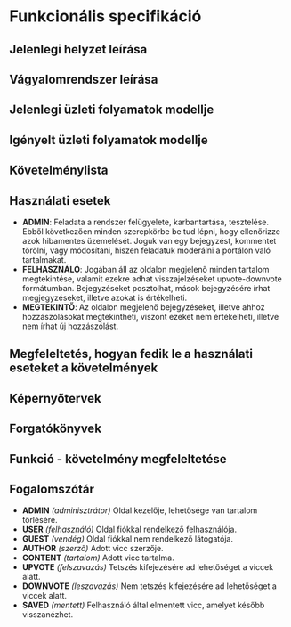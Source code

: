 # Funkcionális specifikáció

## Jelenlegi helyzet leírása

## Vágyalomrendszer leírása

## Jelenlegi üzleti folyamatok modellje

## Igényelt üzleti folyamatok modellje

## Követelménylista

## Használati esetek
+ **ADMIN**: Feladata a rendszer felügyelete, karbantartása, tesztelése. Ebből 
következően minden szerepkörbe be tud lépni, hogy ellenőrizze azok hibamentes 
üzemelését. Joguk van egy bejegyzést, kommentet törölni, vagy módosítani,
hiszen feladatuk moderálni a portálon való tartalmakat.
+ **FELHASZNÁLÓ**: Jogában áll az oldalon megjelenő minden tartalom megtekintése,
valamit ezekre adhat visszajelzéseket upvote-downvote formátumban. Bejegyzéseket
posztolhat, mások bejegyzésére írhat megjegyzéseket, illetve azokat is értékelheti.
+ **MEGTEKINTŐ**: Az oldalon megjelenő bejegyzéseket, illetve ahhoz hozzászólásokat
megtekintheti, viszont ezeket nem értékelheti, illetve nem írhat új hozzászólást.

## Megfeleltetés, hogyan fedik le a használati eseteket a követelmények

## Képernyőtervek

## Forgatókönyvek

## Funkció - követelmény megfeleltetése

## Fogalomszótár
+ **ADMIN** _(adminisztrátor)_ Oldal kezelője, lehetősége van tartalom törlésére.
+ **USER** _(felhasználó)_ Oldal fiókkal rendelkező felhasználója.
+ **GUEST** _(vendég)_ Oldal fiókkal nem rendelkező látogatója.
+ **AUTHOR** _(szerző)_ Adott vicc szerzője.
+ **CONTENT** _(tartalom)_ Adott vicc tartalma.
+ **UPVOTE** _(felszavazás)_ Tetszés kifejezésére ad lehetőséget a viccek alatt.
+ **DOWNVOTE** _(leszavazás)_ Nem tetszés kifejezésére ad lehetőséget a viccek alatt.
+ **SAVED** _(mentett)_ Felhasználó által elmentett vicc, amelyet később visszanézhet.
